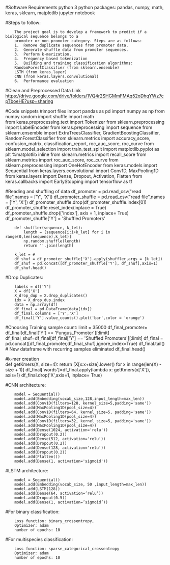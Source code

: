 #Software Requirements
python 3
python packages: pandas, numpy, math, keras, sklearn, matplotlib 
jupyter notebook


#Steps to follow:

        The project goal is to develop a framework to predict if a biological sequence belongs to a 
        promoter or non-promoter category. Steps are as follows:
        1.	Remove duplicate sequences from promoter data.
        2.	Generate shuffle data from promoter sequences.
        3.	Perform k-merization.
        4.	Frequency based tokenization
        5.	Building and training classification algorithms:
        RandomForestClassifier (from sklearn.ensemble)
        LSTM (from keras.layer)
        CNN (from keras.layers.convolutional)
        6.	Performance evaluation  

#Clean and Preprocessed Data Link
https://drive.google.com/drive/folders/1VQ4r2SHGMmFMAq52oDhqYWz7cpTboeHE?usp=sharing


#Code snippets
#import files
        import pandas as pd
        import numpy as np
        from numpy.random import shuffle
        import math  
        from keras.preprocessing.text import Tokenizer
        from sklearn.preprocessing import LabelEncoder
        from keras.preprocessing import sequence
        from sklearn.ensemble import ExtraTreesClassifier, GradientBoostingClassifier, RandomForestClassifier
        from sklearn.metrics import accuracy_score,  confusion_matrix, classification_report, roc_auc_score, roc_curve
        from sklearn.model_selection import train_test_split
        import matplotlib.pyplot as plt
        %matplotlib inline
        from sklearn.metrics import recall_score
        from sklearn.metrics import roc_auc_score, roc_curve
        from sklearn.preprocessing import OneHotEncoder
        from keras.models import Sequential
        from keras.layers.convolutional import Conv1D, MaxPooling1D
        from keras.layers import Dense, Dropout, Activation, Flatten
        from keras.callbacks import EarlyStopping
        import tensorflow as tf

#Reading and shuffling of data
        df_promoter = pd.read_csv("read file",names = ['Y', 'X'])
        df_promoter_shuffle = pd.read_csv("read file",names = ['Y', 'X'])
        df_promoter_shuffle.drop(df_promoter_shuffle.index[0])
        df_promoter_shuffle.reset_index(inplace = True)
        df_promoter_shuffle.drop(['index'], axis = 1, inplace= True)
        df_promoter_shuffle['Y'] = 'Shuffled Promoters'

        def shuffler(sequence, k_let):
            length = [sequence[i:i+k_let] for i in range(0,len(sequence),k_let)]
            np.random.shuffle(length)
            return ''.join(length)

        k_let = #
        df_shuf = df_promoter_shuffle['X'].apply(shuffler,args = [k_let])
        df_shuf = pd.concat([df_promoter_shuffle['Y'], df_shuf],axis=1)
        df_shuf.head()
        
#Drop Duplicates: 

        labels = df['Y']
        X = df['X']
        X_drop_dup = X.drop_duplicates()
        idx = X_drop_dup.index
        data = np.array(df)
        df_final = pd.DataFrame(data[idx])
        df_final.columns = ['Y','X']
        df_final['Y'].value_counts().plot('bar',color = 'orange')

#Choosing Training sample count:
        limit = 35000
        df_final_promoter= df_final[df_final['Y'] == 'Fungus_Promoter'][:limit]
        df_final_shuf=df_final[df_final['Y'] == 'Shuffled Promoters'][:limit]
        df_final = pd.concat([df_final_promoter,df_final_shuf],ignore_index=True)
        df_final.tail() # New dataframe with recurring samples eliminated
        df_final.head()
        
 #k-mer creation       
        def getKmers(X, size=4):
                return [X[x:x+size].lower() for x in range(len(X) - size + 1)]
        df_final['words']=df_final.apply(lambda x: getKmers(x['X']), axis=1)
        df_final.drop('X',axis=1, inplace= True)
      
 #CNN architecture:
        
        model = Sequential()
        model.add(Embedding(vocab_size,128,input_length=max_len))
        model.add(Conv1D(filters=128, kernel_size=5,padding='same'))
        model.add(MaxPooling1D(pool_size=4))
        model.add(Conv1D(filters=64, kernel_size=5, padding='same'))
        model.add(MaxPooling1D(pool_size=4))
        model.add(Conv1D(filters=32, kernel_size=5, padding='same'))
        model.add(MaxPooling1D(pool_size=4))
        model.add(Dense(1024, activation='relu'))
        model.add(Dropout(0.2))
        model.add(Dense(512, activation='relu'))
        model.add(Dropout(0.2))
        model.add(Dense(128, activation='relu'))
        model.add(Dropout(0.2))
        model.add(Flatten())
        model.add(Dense(1, activation='sigmoid'))

#LSTM architecture:

        model = Sequential()
        model.add(Embedding(vocab_size, 50 ,input_length=max_len))
        model.add(LSTM(128))
        model.add(Dense(64, activation=’relu’))
        model.add(Dropout(0.5))
        model.add(Dense(1, activation=’sigmoid’))
    
       
#For binary classification:     
         
        Loss function: binary_crossentropy,
        Optimizer: adam
        number of epochs: 10

#For multispecies classification: 

        Loss function: sparse_categorical_crossentropy
        Optimizer: adam
        number of epochs: 10
        

